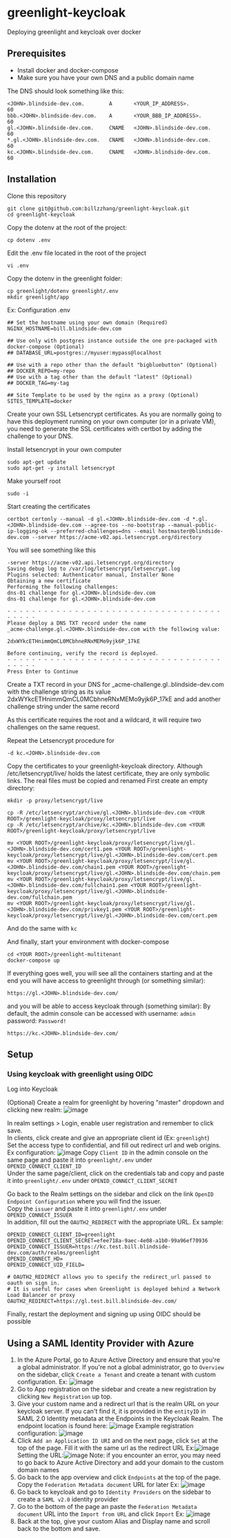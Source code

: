 # greenlight-keycloak
Deploying greenlight and keycloak over docker

## Prerequisites
 - Install docker and docker-compose
 - Make sure you have your own DNS and a public domain name
 
The DNS should look something like this:

```
<JOHN>.blindside-dev.com.        A       <YOUR_IP_ADDRESS>.            60
bbb.<JOHN>.blindside-dev.com.    A       <YOUR_BBB_IP_ADDRESS>.        60
gl.<JOHN>.blindside-dev.com.     CNAME   <JOHN>.blindside-dev.com.     60
*.gl.<JOHN>.blindside-dev.com.   CNAME   <JOHN>.blindside-dev.com.     60
kc.<JOHN>.blindside-dev.com.     CNAME   <JOHN>.blindside-dev.com.     60
```

## Installation

Clone this repository

```
git clone git@github.com:billzzhang/greenlight-keycloak.git
cd greenlight-keycloak
```

Copy the dotenv at the root of the project:
```
cp dotenv .env
```

Edit the .env file located in the root of the project
```
vi .env
```

Copy the dotenv in the greenlight folder:
```
cp greenlight/dotenv greenlight/.env
mkdir greenlight/app
```

Ex: Configuration .env
```
## Set the hostname using your own domain (Required)
NGINX_HOSTNAME=bill.blindside-dev.com

## Use only with postgres instance outside the one pre-packaged with docker-compose (Optional)
## DATABASE_URL=postgres://myuser:mypass@localhost

## Use with a repo other than the default "bigbluebutton" (Optional)
## DOCKER_REPO=my-repo
## Use with a tag other than the default "latest" (Optional)
## DOCKER_TAG=my-tag

## Site Template to be used by the nginx as a proxy (Optional)
SITES_TEMPLATE=docker
```

Create your own SSL Letsencrypt certificates. As you are normally going to have this deployment running on your own computer (or in a private VM), you need to generate the SSL certificates with certbot by adding the challenge to your DNS.

Install letsencrypt in your own computer
```
sudo apt-get update
sudo apt-get -y install letsencrypt
```

Make yourself root
```
sudo -i
```

Start creating the certificates
```
certbot certonly --manual -d gl.<JOHN>.blindside-dev.com -d *.gl.<JOHN>.blindside-dev.com --agree-tos --no-bootstrap --manual-public-ip-logging-ok --preferred-challenges=dns --email hostmaster@blindside-dev.com --server https://acme-v02.api.letsencrypt.org/directory
```

You will see something like this

```
-server https://acme-v02.api.letsencrypt.org/directory
Saving debug log to /var/log/letsencrypt/letsencrypt.log
Plugins selected: Authenticator manual, Installer None
Obtaining a new certificate
Performing the following challenges:
dns-01 challenge for gl.<JOHN>.blindside-dev.com
dns-01 challenge for gl.<JOHN>.blindside-dev.com

- - - - - - - - - - - - - - - - - - - - - - - - - - - - - - - - - - - - - - - -
Please deploy a DNS TXT record under the name
_acme-challenge.gl.<JOHN>.blindside-dev.com with the following value:

2dxWYkcETHnimmQmCL0MCbhneRNxMEMo9yjk6P_17kE

Before continuing, verify the record is deployed.
- - - - - - - - - - - - - - - - - - - - - - - - - - - - - - - - - - - - - - - -
Press Enter to Continue
```

Create a TXT record in your DNS for _acme-challenge.gl.<JOHN>.blindside-dev.com with the challenge string as its value 2dxWYkcETHnimmQmCL0MCbhneRNxMEMo9yjk6P_17kE and add another challenge string under the same record

As this certificate requires the root and a wildcard, it will require two challenges on the same request.

Repeat the Letsencrypt procedure for 
```
-d kc.<JOHN>.blindside-dev.com
```

Copy the certificates to your greenlight-keycloak directory. Although /etc/letsencrypt/live/ holds the latest certificate, they are only symbolic links. The real files must be copied and renamed
First create an empty directory:
```
mkdir -p proxy/letsencrypt/live
```
```
cp -R /etc/letsencrypt/archive/gl.<JOHN>.blindside-dev.com <YOUR ROOT>/greenlight-keycloak/proxy/letsencrypt/live
cp -R /etc/letsencrypt/archive/kc.<JOHN>.blindside-dev.com <YOUR ROOT>/greenlight-keycloak/proxy/letsencrypt/live
```
```
mv <YOUR ROOT>/greenlight-keycloak/proxy/letsencrypt/live/gl.<JOHN>.blindside-dev.com/cert1.pem <YOUR ROOT>/greenlight-keycloak/proxy/letsencrypt/live/gl.<JOHN>.blindside-dev.com/cert.pem
mv <YOUR ROOT>/greenlight-keycloak/proxy/letsencrypt/live/gl.<JOHN>.blindside-dev.com/chain1.pem <YOUR ROOT>/greenlight-keycloak/proxy/letsencrypt/live/gl.<JOHN>.blindside-dev.com/chain.pem
mv <YOUR ROOT>/greenlight-keycloak/proxy/letsencrypt/live/gl.<JOHN>.blindside-dev.com/fullchain1.pem <YOUR ROOT>/greenlight-keycloak/proxy/letsencrypt/live/gl.<JOHN>.blindside-dev.com/fullchain.pem
mv <YOUR ROOT>/greenlight-keycloak/proxy/letsencrypt/live/gl.<JOHN>.blindside-dev.com/privkey1.pem <YOUR ROOT>/greenlight-keycloak/proxy/letsencrypt/live/gl.<JOHN>.blindside-dev.com/cert.pem
```
And do the same with `kc`

And finally, start your environment with docker-compose

```
cd <YOUR ROOT>/greenlight-multitenant
docker-compose up
```

If everything goes well, you will see all the containers starting and at the end you will have access to greenlight through (or something similar):
```
https://gl.<JOHN>.blindside-dev.com/
```
and you will be able to access keycloak through (something similar):
By default, the admin console can be accessed with username: `admin` password: `Password!`
```
https://kc.<JOHN>.blindside-dev.com/
```

## Setup
### Using keycloak with greenlight using OIDC

Log into Keycloak 

(Optional) Create a realm for greenlight by hovering "master" dropdown and clicking new realm:
![image](https://user-images.githubusercontent.com/21375588/119866764-29a1e580-beeb-11eb-8a18-39370c39a5fb.png)

In realm settings > Login, enable user registration and remember to click save.\
In clients, click create and give an appropriate client id (Ex: `greenlight`)\
Set the access type to confidential, and fill out redirect url and web origins.
Ex configuration:
![image](https://user-images.githubusercontent.com/21375588/119872156-2873b700-bef1-11eb-91f5-d1bc291a0466.png)
Copy `Client ID` in the admin console on the same page and paste it into `greenlight/.env` under `OPENID_CONNECT_CLIENT_ID`\
Under the same page/client, click on the credentials tab and copy and paste it into `greenlight/.env` under `OPENID_CONNECT_CLIENT_SECRET`
 
Go back to the Realm settings on the sidebar and click on the link `OpenID Endpoint Configuration` where you will find the issuer.\
Copy the `issuer` and paste it into `greenlight/.env` under `OPENID_CONNECT_ISSUER`\
In addition, fill out the `OAUTH2_REDIRECT` with the appropriate URL.
Ex sample:
```
OPENID_CONNECT_CLIENT_ID=greenlight
OPENID_CONNECT_CLIENT_SECRET=efee718a-9aec-4e08-a1b0-99a96ef70936
OPENID_CONNECT_ISSUER=https://kc.test.bill.blindside-dev.com/auth/realms/greenlight
OPENID_CONNECT_HD=
OPENID_CONNECT_UID_FIELD=

# OAUTH2_REDIRECT allows you to specify the redirect_url passed to oauth on sign in.
# It is useful for cases when Greenlight is deployed behind a Network Load Balancer or proxy
OAUTH2_REDIRECT=https://gl.test.bill.blindside-dev.com/
```
 
Finally, restart the deployment and signing up using OIDC should be possible
 
## Using a SAML Identity Provider with Azure
 
1. In the Azure Portal, go to Azure Active Directory and ensure that you're a global administrator.
 If you're not a global administrator, go to `Overview` on the sidebar, click `Create a Tenant` and create a tenant with custom configuration.
 Ex: ![image](https://user-images.githubusercontent.com/21375588/120690091-c7109280-c472-11eb-92df-fd045150952e.png)
2. Go to App registration on the sidebar and create a new registration by clicking `New Registration` up top.
3. Give your custom name and a redirect url that is the realm URL on your keycloak server. If you can't find it, it is provided in the `entityID` in SAML 2.0 Identity metadata at the Endpoints in the Keycloak Realm. The endpoint location is found here:
 ![image](https://user-images.githubusercontent.com/21375588/120692213-7a7a8680-c475-11eb-806d-cbecfc77e35f.png)
Example registration configuration:
 ![image](https://user-images.githubusercontent.com/21375588/120692113-57e86d80-c475-11eb-9358-3e440a3bd5a5.png)
4. Click `Add an Application ID URI` and on the next page, click `Set` at the top of the page. Fill it with the same url as the redirect URL
 Ex:![image](https://user-images.githubusercontent.com/21375588/120693200-b8c47580-c476-11eb-8fc4-2da09a982f2d.png)
 Setting the URL:![image](https://user-images.githubusercontent.com/21375588/120693275-d09bf980-c476-11eb-90b3-718605a410d6.png)
 Note: if you encounter an error, you may need to go back to Azure Active Directory and add your domain to the custom domain names
5. Go back to the app overview and click `Endpoints` at the top of the page. Copy the `Federation Metadata document` URL for later 
 Ex: ![image](https://user-images.githubusercontent.com/21375588/120694534-566c7480-c478-11eb-88db-d6146d956c8b.png)
6. Go back to keycloak and go to `Identity Providers` on the sidebar to create a `SAML v2.0` identity provider
7. Go to the bottom of the page an paste the `Federation Metadata document` URL into the `Import from URL` and click `Import`
 Ex: ![image](https://user-images.githubusercontent.com/21375588/120695601-941dcd00-c479-11eb-941a-35fc522464eb.png)
8. Back at the top, give your custom Alias and Display name and scroll back to the bottom and save.


 
